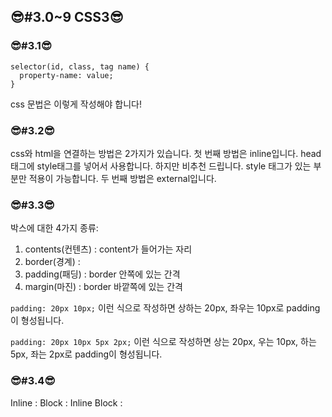 ## 😎#3.0~9 CSS3😎

### 😎#3.1😎

```
selector(id, class, tag name) {
  property-name: value;
}
```

css 문법은 이렇게 작성해야 합니다!

### 😎#3.2😎

css와 html을 연결하는 방법은 2가지가 있습니다.
첫 번째 방법은 inline입니다.
head태그에 style태그를 넣어서 사용합니다.
하지만 비추천 드립니다. style 태그가 있는 부분만 적용이 가능합니다.
두 번째 방법은 external입니다.

### 😎#3.3😎

박스에 대한 4가지 종류:

1. contents(컨텐츠) : content가 들어가는 자리
2. border(경계) :
3. padding(패딩) : border 안쪽에 있는 간격
4. margin(마진) : border 바깥쪽에 있는 간격

`padding: 20px 10px;`
이런 식으로 작성하면 상하는 20px, 좌우는 10px로 padding이 형성됩니다.

`padding: 20px 10px 5px 2px;`
이런 식으로 작성하면 상는 20px, 우는 10px, 하는 5px, 좌는 2px로 padding이 형성됩니다.

### 😎#3.4😎

Inline : 
Block :
Inline Block :
